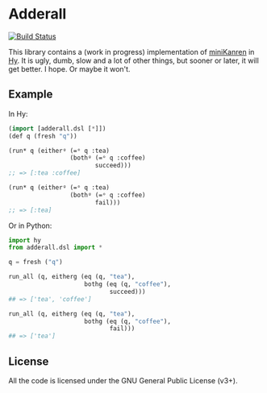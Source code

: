 Adderall
========

[![Build Status](https://travis-ci.org/algernon/adderall.png?branch=master)](https://travis-ci.org/algernon/adderall)

This library contains a (work in progress) implementation of
[miniKanren][mk] in [Hy][hylang]. It is ugly, dumb, slow and a lot of
other things, but sooner or later, it will get better. I hope. Or
maybe it won't.

 [mk]: http://minikanren.org/
 [hylang]: http://hylang.org/

Example
-------

In Hy:

```lisp
(import [adderall.dsl [*]])
(def q (fresh "q"))

(run* q (eitherᵍ (=ᵒ q :tea)
                 (bothᵍ (=ᵒ q :coffee)
                        succeed)))
;; => [:tea :coffee]

(run* q (eitherᵍ (=ᵒ q :tea)
                 (bothᵍ (=ᵒ q :coffee)
                        fail)))
;; => [:tea]
```

Or in Python:
```python
import hy
from adderall.dsl import *

q = fresh ("q")

run_all (q, eitherg (eq (q, "tea"),
                     bothg (eq (q, "coffee"),
                            succeed)))
## => ['tea', 'coffee']

run_all (q, eitherg (eq (q, "tea"),
                     bothg (eq (q, "coffee"),
                            fail)))
## => ['tea']
```

License
-------

All the code is licensed under the GNU General Public License (v3+).
